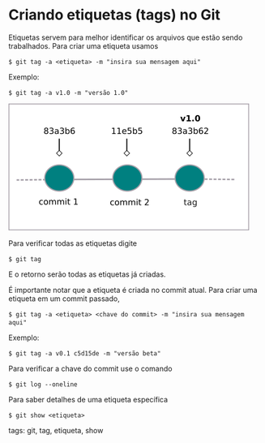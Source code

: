 # Criando etiquetas (tags) no Git

Etiquetas servem para melhor identificar os arquivos que estão sendo trabalhados. Para criar uma etiqueta usamos

```
$ git tag -a <etiqueta> -m "insira sua mensagem aqui"
```

Exemplo:

```
$ git tag -a v1.0 -m "versão 1.0"
```

![etiqueta no git](./img/tagGit1.png)

Para verificar todas as etiquetas digite

```
$ git tag
```

E o retorno serão todas as etiquetas já criadas.

É importante notar que a etiqueta é criada no commit atual. Para criar uma etiqueta em um commit passado,

```
$ git tag -a <etiqueta> <chave do commit> -m "insira sua mensagem aqui"
```

Exemplo:

```
$ git tag -a v0.1 c5d15de -m "versão beta"
```

Para verificar a chave do commit use o comando

```
$ git log --oneline
```

Para saber detalhes de uma etiqueta específica

```
$ git show <etiqueta>
```

tags: git, tag, etiqueta, show
